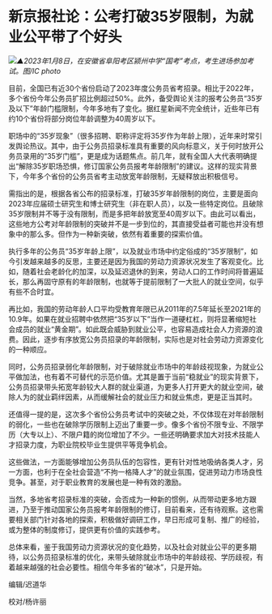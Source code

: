 # 新京报社论：公考打破35岁限制，为就业公平带了个好头

![](https://inews.gtimg.com/newsapp_bt/0/15680988744/1000)_▲2023年1月8日，在安徽省阜阳考区颍州中学“国考”考点，考生进场参加考试。图/IC
photo_

目前，全国已有近30个省份启动了2023年度公务员省考招录。相比于2022年，多个省份今年公务员扩招比例超过50%。此外，备受舆论关注的报考公务员“35岁及以下”年龄门槛限制，今年多地有了变化。据红星新闻不完全统计，近些年已有约10个省份将部分岗位年龄调整为40周岁以下。

职场中的“35岁现象”（很多招聘、职称评定将35岁作为年龄上限），近年来时常引发舆论热议。其中，由于公务员招录标准具有重要的风向标意义，关于何时放开公务员录用的“35岁门槛”，更是成为话题焦点。前几年，就有全国人大代表明确提出“解除35岁职场恐惧，修订国家公务员报考年龄限制”的建议。这样的现实背景下，今年多个省份的公务员省考主动放宽年龄限制，无疑释放出积极信号。

需指出的是，根据各省公布的招录标准，打破35岁年龄限制的岗位，主要是面向2023年应届硕士研究生和博士研究生（非在职人员），以及一些特定岗位。且破除35岁限制并不等于没有限制，而是多把年龄放宽至40周岁以下。由此可以看出，这些地方公考对年龄限制的突破并不是一步到位的，其直接受益者可能也并没有想象中的那么多。但作为一种新突破，依然有着重要的探索价值。

执行多年的公务员“35岁年龄上限”，以及就业市场中约定俗成的“35岁限制”，如今引发越来越多的反思，主要还是因为我国的劳动力资源状况发生了客观变化。比如，随着社会老龄化的加深，以及延迟退休的到来，劳动人口的工作时间将普遍延长，那么再固守原有的年龄限制，也就等于提前限制了一大批人的就业空间，似乎有些不合时宜。

再比如，我国的劳动年龄人口平均受教育年限已从2011年的7.5年延长至2021年的10.9年。如果在就业招聘中依然把“35岁以下”当作一道硬杠杠，则将显著缩短社会成员的就业“黄金期”。如此既会威胁到就业公平，也容易造成社会人力资源的浪费。因此，逐步有序放宽公务员招录的年龄限制，实际也是对社会劳动力资源变化的一种顺应。

同时，公务员招录弱化年龄限制，对于破除就业市场中的年龄歧视现象，为就业公平做加法，也有着不可替代的示范价值。尤其是置于当前“稳就业”的现实背景下，公务员招录带头拓宽年龄较大人群的就业渠道，为更多人打开更大的就业空间，破除人为的就业羁绊因素，从而缓解社会的就业压力和就业焦虑，更是正当其时。

还值得一提的是，这次多个省份公务员考试中的突破之处，不仅体现在对年龄限制的弱化，一些也在破除学历限制上迈出了重要一步。像多个省份不限专业、不限学历（大专以上）、不限户籍的岗位增加了不少。一些还明确要求加大对技术技能人才招录力度，为职业院校毕业生提供平等竞争机会。

这些做法，一方面能够增加公务员队伍的包容性，更有针对性地吸纳各类人才，另一方面，也利于在全社会营造“不拘一格降人才”的就业氛围，促进劳动力市场良性竞争。甚至，对于职业教育的发展也是一种有效的激励。

当然，多地省考招录标准的突破，会否成为一种新的惯例，从而带动更多地方跟进，乃至于推动国家公务员报考年龄限制的修订，目前看来，还有待观察。这也需要相关部门针对各地的探索，积极做好调研工作，早日形成可复制、推广的经验，或为整体的制度修订，提供更有价值的实践参考。

总体来看，鉴于我国劳动力资源状况的变化趋势，以及社会对就业公平的更多期待，以公务员招录标准的优化，来带头破除就业市场中的年龄歧视、学历歧视，有着越来越强的社会必要性。相信今年多省的“破冰”，只是开始。

编辑/迟道华

校对/杨许丽

